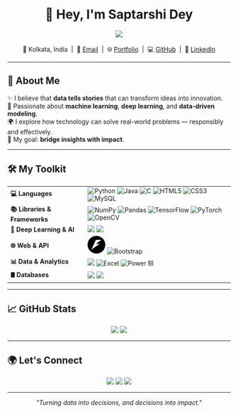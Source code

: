 
<h1 align="center">👋 Hey, I'm Saptarshi Dey</h1>

<p align="center">
  <img src="https://readme-typing-svg.herokuapp.com?font=Fira+Code&size=22&pause=1000&center=true&vCenter=true&width=600&lines=👨‍💻+Data+Analyst;🤖+Machine+Learning+Explorer;📊+Storyteller+through+Data" />
</p>

<p align="center">
  📍 Kolkata, India &nbsp;|&nbsp;
  📧 <a href="mailto:saptarshidey2120@gmail.com">Email</a> &nbsp;|&nbsp;
  🌐 <a href="https://saptarshi123.netlify.app">Portfolio</a> &nbsp;|&nbsp;
  💻 <a href="https://github.com/Saptarshi2120">GitHub</a> &nbsp;|&nbsp;
  🔗 <a href="https://linkedin.com/in/saptarshi2120">LinkedIn</a>
</p>

---

## 🧠 About Me

✨ I believe that <strong>data tells stories</strong> that can transform ideas into innovation.  
🧩 Passionate about <strong>machine learning</strong>, <strong>deep learning</strong>, and <strong>data-driven modeling</strong>.  
🌍 I explore how technology can solve real-world problems — responsibly and effectively.  
🎯 My goal: <strong>bridge insights with impact</strong>.

---

## 🛠️ My Toolkit

<table>
  <tr>
    <td><strong>💻 Languages</strong></td>
    <td>
      <img src="https://cdn.jsdelivr.net/gh/devicons/devicon/icons/python/python-original.svg" width="40" title="Python"/>
      <img src="https://cdn.jsdelivr.net/gh/devicons/devicon/icons/java/java-original.svg" width="40" title="Java"/>
      <img src="https://cdn.jsdelivr.net/gh/devicons/devicon/icons/c/c-original.svg" width="40" title="C"/>
      <img src="https://cdn.jsdelivr.net/gh/devicons/devicon/icons/html5/html5-original.svg" width="40" title="HTML5"/>
      <img src="https://cdn.jsdelivr.net/gh/devicons/devicon/icons/css3/css3-original.svg" width="40" title="CSS3"/>
      <img src="https://cdn.jsdelivr.net/gh/devicons/devicon/icons/mysql/mysql-original.svg" width="40" title="MySQL"/>
    </td>
  </tr>
  <tr>
    <td><strong>📚 Libraries & Frameworks</strong></td>
    <td>
      <img src="https://cdn.jsdelivr.net/gh/devicons/devicon/icons/numpy/numpy-original.svg" width="40" title="NumPy"/>
      <img src="https://cdn.jsdelivr.net/gh/devicons/devicon/icons/pandas/pandas-original.svg" width="40" title="Pandas"/>
      <img src="https://cdn.jsdelivr.net/gh/devicons/devicon/icons/tensorflow/tensorflow-original.svg" width="40" title="TensorFlow"/>
      <img src="https://cdn.jsdelivr.net/gh/devicons/devicon/icons/pytorch/pytorch-original.svg" width="40" title="PyTorch"/>
      <img src="https://cdn.jsdelivr.net/gh/devicons/devicon/icons/opencv/opencv-original.svg" width="40" title="OpenCV"/>
    </td>
  </tr>
  <tr>
    <td><strong>🧠 Deep Learning & AI</strong></td>
    <td>
      <img src="https://cdn.jsdelivr.net/gh/devicons/devicon/icons/tensorflow/tensorflow-original.svg" width="40"/>
      <img src="https://cdn.jsdelivr.net/gh/devicons/devicon/icons/pytorch/pytorch-original.svg" width="40"/>
    </td>
  </tr>
  <tr>
    <td><strong>🌐 Web & API</strong></td>
    <td>
      <img src="https://raw.githubusercontent.com/simple-icons/simple-icons/develop/icons/fastapi.svg" width="40" title="FastAPI"/>
      <img src="https://cdn.jsdelivr.net/gh/devicons/devicon/icons/bootstrap/bootstrap-original.svg" width="40" title="Bootstrap"/>
    </td>
  </tr>
  <tr>
    <td><strong>📊 Data & Analytics</strong></td>
    <td>
      <img src="https://cdn.jsdelivr.net/gh/devicons/devicon/icons/python/python-original.svg" width="40"/>
      <img src="https://img.icons8.com/color/48/microsoft-excel-2019--v1.png" width="40" title="Excel"/>
      <img src="https://img.icons8.com/color/48/power-bi.png" width="40" title="Power BI"/>
    </td>
  </tr>
  <tr>
    <td><strong>🛢️ Databases</strong></td>
    <td>
      <img src="https://cdn.jsdelivr.net/gh/devicons/devicon/icons/mongodb/mongodb-original.svg" width="40"/>
      <img src="https://cdn.jsdelivr.net/gh/devicons/devicon/icons/postgresql/postgresql-original.svg" width="40"/>
    </td>
  </tr>
</table>

---

## 📈 GitHub Stats

<p align="center">
  <img src="https://github-readme-stats.vercel.app/api?username=Saptarshi2120&show_icons=true&theme=gruvbox" width="49%" />
  <img src="https://github-readme-streak-stats.herokuapp.com/?user=Saptarshi2120&theme=gruvbox" width="49%" />
</p>

---

## 🌍 Let's Connect

<p align="center">
  <a href="https://linkedin.com/in/saptarshi2120"><img src="https://img.shields.io/badge/LinkedIn-blue?style=for-the-badge&logo=linkedin" /></a>
  <a href="https://saptarshi123.netlify.app"><img src="https://img.shields.io/badge/Portfolio-website-blueviolet?style=for-the-badge&logo=google-chrome" /></a>
  <a href="mailto:saptarshidey2120@gmail.com"><img src="https://img.shields.io/badge/Email-D14836?style=for-the-badge&logo=gmail&logoColor=white" /></a>
</p>

---

<p align="center"><em>"Turning data into decisions, and decisions into impact."</em></p>
